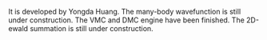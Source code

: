 It is developed by Yongda Huang.
The many-body wavefunction is still under construction.
The VMC and DMC engine have been finished.
The 2D-ewald summation is still under construction.

